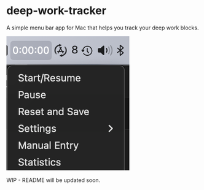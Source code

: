 # deep-work-tracker

A simple menu bar app for Mac that helps you track your deep work blocks.

![Deep Work Timer](<Deep Work Timer example.png>)

WIP - README will be updated soon. 